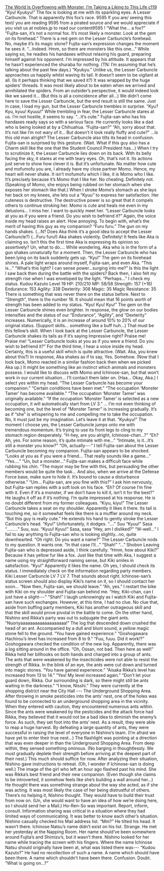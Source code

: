 [The World Is Overflowing with Monster, I’m Taking a Liking to This Life c119](https://nobles.jp/books/5/2453)
<br/>“Kyu! Kyukyu!” The fox is looking at me with its sparkling eyes.  A Lesser Carbuncle. That is apparently this fox’s race. 9595 If you are/ seeing this text/ you are reading 9595 from a pirated source and we would appreciate if you visit us at nobles.jp to read our content9595 ! “What the… a fox?” “Fujita-san, it’s not a normal fox. It’s most likely a monster. Look at the gem on its forehead.”   There is a red gem on the Lesser Carbuncle’s forehead. No, maybe it’s its magic stone? Fujita-san’s expression changes the moment he sees it.  “…Indeed. Hmm, so there are monsters like this one…” While saying so, he readies his handaxes without relaxing his guard, preparing himself against his opponent. I’m impressed by his attitude. It appears that he hasn’t experienced the shuraba for nothing. (TN: I’m assuming that he’s talking about the past few days.) “Kyukyu.” Unlike us, the Lesser Carbuncle approaches us happily whilst waving its tail. It doesn’t seem to be vigilant at all. (Is it perhaps thinking that we saved it?) It was wrapped by the huge spiders’ threads. It was most likely about to be eaten when we arrived and annihilated the spiders. From an outsider’s perspective, it would indeed look like we saved it… (But this is all a coincidence after all…) We didn’t come here to save the Lesser Carbuncle, but the end result is still the same. Just in case, I load my gun, but the Lesser Carbuncle trembles in surprise.  “Kyu? Kyu, kyuu! Kyuuu!” While trembling in fear, the Lesser Carbuncle stares at us.  I’m not hostile, it seems to say. “…It’s cute.”   Fujita-san who has his handaxes ready says so with a serious face. He currently looks like a dad who is being looked at by a Chihuahua.  “Fujita-san?” “Ah, sorry about that. It’s not like I’m not wary of it… But doesn’t it look really fluffy and cute?” …Is this old man alright?  The Lesser Carbuncle also tilts its head in confusion. Fujita-san is surprised by this gesture.  (Wait. What if this guy also has a Charm skill like the one that the Student Council President has…) When I try to scrutinize it, the Lesser Carbuncle lies down on its back. With its belly facing the sky, it stares at me with teary eyes.  Oh, that’s not it. Its actions just serve to show how clever it is. But it’s unfortunate. No matter how cute and mofumofu you are, I already have my close partner Momo. Hence, my heart will never shake.  It isn’t mofumofu which I like, it is Momo who I like. It’s precisely because it’s Momo that I like her. No cheating. Definitely not.  (Speaking of Momo, she enjoys being rubbed on her stomach when she exposes her stomach like that.) When I stroke Momo’s stomach as she lays her back on my knees, she lets out a “Kyuu” to express her satisfaction.  Her cuteness is destructive. The destructive power is so great that it compels others to continue stroking her. Momo is cute and heals me even in my delusions… I miss her. I want to quickly meet her.  “Lesser Carbuncle looks at you as if you were a friend. Do you wish to befriend it?” Again, the voice inside my head raises an alert. How annoying. To begin with, what’s the merit of having this guy as my companion? “Furu furu.” The gun on my hands shakes.  (…N? Does Aka think it’s a good idea to accept the Lesser Carbuncle?) (…Furu furu!) Aka shakes violently. Definitely! It feels like Aka is claiming so. Isn’t this the first time Aka is expressing its opinion so assertively? Un, what to do…. While wondering, Aka who is in the form of a gun shakes unnaturally for a moment. Then, the Lesser Carbuncle who has been lying on its back suddenly gets up. “Kyu!” The gem on its forehead shines. A pale light wraps around myself, Fujita-san, and even Aka.  “This is…” “What’s this light? I can sense power…surging into me?” Is this the light I saw back then during the battle with the spiders? Back then, I also felt my strength rise when I was enveloped by the light.  “Perhaps…” I check my status. Kudou Kazuto Level 19 HP: 210/210 MP: 58/58 Strength: 157 (+16) Endurance: 153 Agility: 338 Dexterity: 308 Magic: 35 Magic Resistance: 35 There is something that was never there on the status before. Next to “Strength”, there is the number 16. It should mean that 16 points worth of strength has been added to my status.  “Kyu! Kyu! Kyu!” The gem on the Lesser Carbuncle shines even brighter. In response, the glow on our bodies intensifies and the status of our “Endurance”, “Agility”, and “Dexterity” increases. Numerically, it is an increase of around 10% to 20% of our original status.  (Support skills… something like a buff huh…) That must be this fellow’s skill. When I look back at the Lesser Carbuncle, the Lesser Carbuncle shakes its tails as if it’s saying Impressive right? Praise me! Praise me! “Lesser Carbuncle looks at you as if you were a friend. Do you wish to befriend it?” For the third time, I hear a voice inside my head. Certainly, this is a useful skill which is quite attractive.  (Wait. Aka, you knew about this?) In response, Aka shakes as if to say, Yes. Somehow.  (Now that I look back, Momo reacted in a similar fashion back then when we picked Aka up.) It might be something like an instinct which animals and monsters possess. I would like to discuss with Momo and Ichinose-san, but that won’t work in our current situation… I’ll contact them later on. (Haa… Okay, Aka.) I select yes within my head.  “The Lesser Carbuncle has become your companion.” “Certain conditions have been met.” “The occupation ‘Monster Tamer’ has become available.” “The occupation ‘Monster Tamer’ was originally available.” “If the occupation ‘Monster Tamer’ is selected as a new occupation, it will automatically start from LV 3.” … I’m not even thinking of becoming one, but the level of “Monster Tamer” is increasing gradually. It’s as if “she” is whispering to me and compelling me to take the occupation.  No, it must just be my imagination. Let’s leave it at that.  “Kyukyu!” The moment I choose yes, the Lesser Carbuncle jumps onto me with tremendous momentum. It’s trying to use its front legs to cling to my stomach region desperately.  “H-hey, are you alright, Ichinose-chan…?” “Eh? Ah, yes. For some reason, it’s quite intimate with me…” “Intimate, is it…It’s still a monster you know?” “Oh, actually---” I tell Fujita-san about the Lesser Carbuncle becoming my companion. Fujita-san appears to be shocked.  “Looks at you as if you were a friend… That really sounds like a game…” “Yes….” “Un, but a monster…” Fuijta-san makes a difficult face while rubbing his chin. “The mayor may be fine with this, but persuading the other members would be quite the task… And also, when we arrive at the Defense Force base, make sure to hide it. It’s bound to cause a disturbance otherwise.” “Um… Fujita-san, are you fine with this?” I ask him nervously, but Fujita-san replies with a soft look on his face. “Eh? Of course I’m fine with it. Even if it’s a monster, if we don’t have to kill it, isn’t it for the best?” He laughs it off as if it’s nothing. I’m quite impressed at his response. He is no doubt different from my former colleagues.  “Kiyu, kiyu!” The Lesser Carbuncle takes a seat on my shoulder. Apparently it likes it there. Its tail is touching me, so it somewhat feels like there is a muffler around my neck.  “But this guy is really cute.” He extends his hand to gently stroke the Lesser Carbuncle’s head. “Kyu!” Unfortunately, it dodges. “….”  Suu “Kyuu!”  Sasa “………” Suu, suu. “Kyuu! Kyuu!” Sasa, sasa “Hey, am I disliked?” “W-well…” I fail to say anything to Fujita-san who is looking slightly…no, quite downhearted. “Oh right. Do you want a name?” The Lesser Carbuncle nods to my question. It wants one. “In that case I’ll…” “Shah!” “…” Shobon Leaving Fujita-san who is depressed aside, I think carefully.  “Hmm, how about Kiki?” Because it has yellow fur like a fox. Just like that time with Aka, I suggest a name using my straightforward naming sense, but Kiki smiles in satisfaction.  “Kyu!” Apparently it likes the name. Oh yes, I should check its status. I immediately check on the information regarding party members.  Kiki Lesser Carbuncle LV 7 LV 7. That sounds about right. Ichinose-san’s status screen should also display Kiki’s name on it, so I should contact her soon… “Now then, Fujita-san, we should leave.” “Ah, yes.” I restart the bike with Kiki on my shoulder and Fujita-san behind me. “Hey, Kiki-chan, can I just have a slight---” “Shah!” I laugh unknowingly as I watch Kiki and Fujita-san have such exchanges.  However, at this time, I had no clue. No clue that, aside from buffing party members, Kiki has another outrageous skill and that the skill would prove pivotal in the battle to come.  On the other hand, Nishino and Rikka’s party was out to subjugate the giant ants. “Nuoriyaaaaaaaaaaaaaaaaaaa!” The log that descended down crushed the head of an ant. Accompanied by a dull and blunt sound, a yellow magic stone fell to the ground.  “You have gained experience.” “Goshogawara Hachirou’s level has increased from 8 to 9.” “Fuu, fuuu. Did it work!?” Goshogawara checked the condition of the new log. Apparently, there was a log sitting around in the office.  “Oh, Ossan, not bad. Then here as well!” Rikka held her billhooks on both hands and charged into a group of ants. The ants that were weakened by the insecticides were not able to resist the strength of Rikka. In the blink of an eye, the ants were cut down and turned into magic stones. “You have gained experience.” “Aisaka Rikka’s level has increased from 13 to 14.” “Yes! My level increased again.” “Don’t let your guard down, Rikka. Our surrounding is dark, so there might still be ants waiting in the darkness.” “I know, Nisshi.” They were currently at the shopping district near the City Hall --- The Underground Shopping Area. After throwing in smoke pesticides into the ants’ nest, one of the holes was found to be connected to an underground shopping area in the vicinity.  When they entered with caution, they encountered numerous ants within. Since the ants were weakened by the pesticides and the attack force had Rikka, they believed that it would not be a bad idea to diminish the enemy’s force. As such, they set foot into the ants’ nest.  As a result, they were able to reap a huge harvest. By defeating a large quantity of ants, they were successful in raising the level of everyone in Nishino’s team. (I’m afraid we have yet to enter their true nest…) The flashlight was pointing at a direction that was even deeper in than the Underground Shopping Area. From deep within, they sensed something ominous.  (No barging in thoughtlessly. We must gradually deplete their strength before arriving at the deepest part of their nest.) This much should suffice for now. After analyzing their situation, Nishino gave instructions to retreat.  (Oh, I wonder if Ichinose-san is doing well.) The image of the girl who left an hour ago flashed past his mind. She was Rikka’s best friend and their new companion.  (Even though she claims to be introverted, it somehow feels like she’s building a wall around her…) He thought there was something strange about the way she acted, as if she was acting. It was most likely the case of her being distrustful of others.  There’s no helping it, Nishino thought. They would have to build their trust from now on.  (Un, she would want to have an idea of how we’re doing here, so I should send her a Mail.) Ho-Ren-So was important. Report, inform, consult. Information sharing was critical in a situation where they had limited ways of communicating. It was better to know each other’s situation. Nishino casually checked his Mail address list.  “Mm?” He tilted his head. It wasn’t there. Ichinose Natsu’s name didn’t exist on his list.  Strange. He met her yesterday at the Napping Room. Her name should’ve been somewhere around Fujita’s and Shimizu’s, but it wasn’t there.  Nishino looked for her name while tracing the screen with his fingers. Where the name Ichinose Natsu should originally have been at, what was listed there was--- “Kudou Kazuto?” He had no recollection of such a name. A name which should have been there. A name which shouldn’t have been there. Confusion. Doubt.  “What is going on…?”  